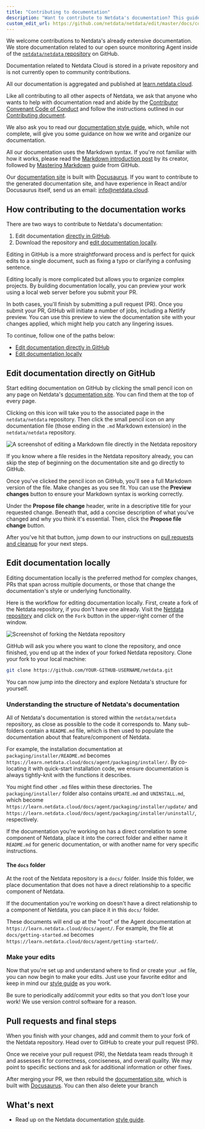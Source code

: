 ```yaml
---
title: "Contributing to documentation"
description: "Want to contribute to Netdata's documentation? This guide will set you up with the tools to help others learn about health and performance monitoring."
custom_edit_url: https://github.com/netdata/netdata/edit/master/docs/contributing/contributing-documentation.md
---
```




We welcome contributions to Netdata's already extensive documentation. We store documentation related to our open source
monitoring Agent inside of the [`netdata/netdata` repository](https://github.com/netdata/netdata) on GitHub.

Documentation related to Netdata Cloud is stored in a private repository and is not currently open to community
contributions.

All our documentation is aggregated and published at [learn.netdata.cloud](/).

Like all contributing to all other aspects of Netdata, we ask that anyone who wants to help with documentation read and
abide by the [Contributor Convenant Code of Conduct](agent/code_of_conduct.md) and follow the
instructions outlined in our [Contributing document](agent/contributing.md).

We also ask you to read our [documentation style guide](agent/contributing/style-guide.md), which, while not complete,
will give you some guidance on how we write and organize our documentation.

All our documentation uses the Markdown syntax. If you're not familiar with how it works, please read the [Markdown
introduction post](https://daringfireball.net/projects/markdown/) by its creator, followed by [Mastering
Markdown](https://guides.github.com/features/mastering-markdown/) guide from GitHub.

Our [documentation site](/) is built with [Docusaurus](https://v2.docusaurus.io/). If you
want to contribute to the generated documentation site, and have experience in React and/or Docusaurus itself, send us
an email: [info@netdata.cloud](mailto:info@netdata.cloud).

## How contributing to the documentation works

There are two ways to contribute to Netdata's documentation: 

1.  Edit documentation [directly in GitHub](#edit-documentation-directly-on-github).
2.  Download the repository and [edit documentation locally](#edit-documentation-locally).

Editing in GitHub is a more straightforward process and is perfect for quick edits to a single document, such as fixing
a typo or clarifying a confusing sentence.

Editing locally is more complicated but allows you to organize complex projects. By building documentation locally, you
can preview your work using a local web server before you submit your PR.

In both cases, you'll finish by submitting a pull request (PR). Once you submit your PR, GitHub will initiate a number
of jobs, including a Netlify preview. You can use this preview to view the documentation site with your changes applied,
which might help you catch any lingering issues.

To continue, follow one of the paths below:

-   [Edit documentation directly in GitHub](#edit-documentation-directly-on-github)
-   [Edit documentation locally](#edit-documentation-locally)

## Edit documentation directly on GitHub

Start editing documentation on GitHub by clicking the small pencil icon on any page on Netdata's [documentation
site](/). You can find them at the top of every page.

Clicking on this icon will take you to the associated page in the `netdata/netdata` repository. Then click the small
pencil icon on any documentation file (those ending in the `.md` Markdown extension) in the `netdata/netdata`
repository.

![A screenshot of editing a Markdown file directly in the Netdata
repository](https://user-images.githubusercontent.com/1153921/59637188-10426d00-910a-11e9-99f2-ec564d6fb7d5.png)

If you know where a file resides in the Netdata repository already, you can skip the step of beginning on the
documentation site and go directly to GitHub.

Once you've clicked the pencil icon on GitHub, you'll see a full Markdown version of the file. Make changes as you see
fit. You can use the **Preview changes** button to ensure your Markdown syntax is working correctly.

Under the **Propose file change** header, write in a descriptive title for your requested change. Beneath that, add a
concise description of what you've changed and why you think it's essential. Then, click the **Propose file change**
button.

After you've hit that button, jump down to our instructions on [pull requests and
cleanup](#pull-requests-and-final-steps) for your next steps.

## Edit documentation locally

Editing documentation locally is the preferred method for complex changes, PRs that span across multiple documents, or
those that change the documentation's style or underlying functionality.

Here is the workflow for editing documentation locally. First, create a fork of the Netdata repository, if you don't
have one already. Visit the [Netdata repository](https://github.com/netdata/netdata) and click on the `Fork` button in
the upper-right corner of the window.

![Screenshot of forking the Netdata
repository](https://user-images.githubusercontent.com/1153921/59873572-25f5a380-9351-11e9-92a4-a681fe4a2ed9.png)

GitHub will ask you where you want to clone the repository, and once finished, you end up at the index of your forked
Netdata repository. Clone your fork to your local machine:

```bash
git clone https://github.com/YOUR-GITHUB-USERNAME/netdata.git
```

You can now jump into the directory and explore Netdata's structure for yourself.

### Understanding the structure of Netdata's documentation

All of Netdata's documentation is stored within the `netdata/netdata` repository, as close as possible to the code it
corresponds to. Many sub-folders contain a `README.md` file, which is then used to populate the documentation about that
feature/component of Netdata.

For example, the installation documentation at `packaging/installer/README.md` becomes
`https://learn.netdata.cloud/docs/agent/packaging/installer/`. By co-locating it with quick-start installation code, we
ensure documentation is always tightly-knit with the functions it describes.

You might find other `.md` files within these directories. The `packaging/installer/` folder also contains `UPDATE.md`
and `UNINSTALL.md`, which become `https://learn.netdata.cloud/docs/agent/packaging/installer/update/` and
`https://learn.netdata.cloud/docs/agent/packaging/installer/uninstall/`, respectively.

If the documentation you're working on has a direct correlation to some component of Netdata, place it into the correct
folder and either name it `README.md` for generic documentation, or with another name for very specific instructions.

#### The `docs` folder

At the root of the Netdata repository is a `docs/` folder. Inside this folder, we place documentation that does not have
a direct relationship to a specific component of Netdata.

If the documentation you're working on doesn't have a direct relationship to a component of Netdata, you can place it in
this `docs/` folder.

These documents will end up at the "root" of the Agent documentation at `https://learn.netdata.cloud/docs/agent/`. For
example, the file at `docs/getting-started.md` becomes `https://learn.netdata.cloud/docs/agent/getting-started/`.

### Make your edits

Now that you're set up and understand where to find or create your `.md` file, you can now begin to make your edits.
Just use your favorite editor and keep in mind our [style guide](agent/contributing/style-guide.md) as you work.

Be sure to periodically add/commit your edits so that you don't lose your work! We use version control software for a
reason.

## Pull requests and final steps

When you finish with your changes, add and commit them to your fork of the Netdata repository. Head over to GitHub to
create your pull request (PR).

Once we receive your pull request (PR), the Netdata team reads through it and assesses it for correctness, conciseness,
and overall quality. We may point to specific sections and ask for additional information or other fixes.

After merging your PR, we then rebuild the [documentation site](https://learn.netdata.cloud), which is built with
[Docusaurus](https://v2.docusaurus.io/). You can then also delete your branch 

## What's next

-   Read up on the Netdata documentation [style guide](agent/contributing/style-guide.md).


